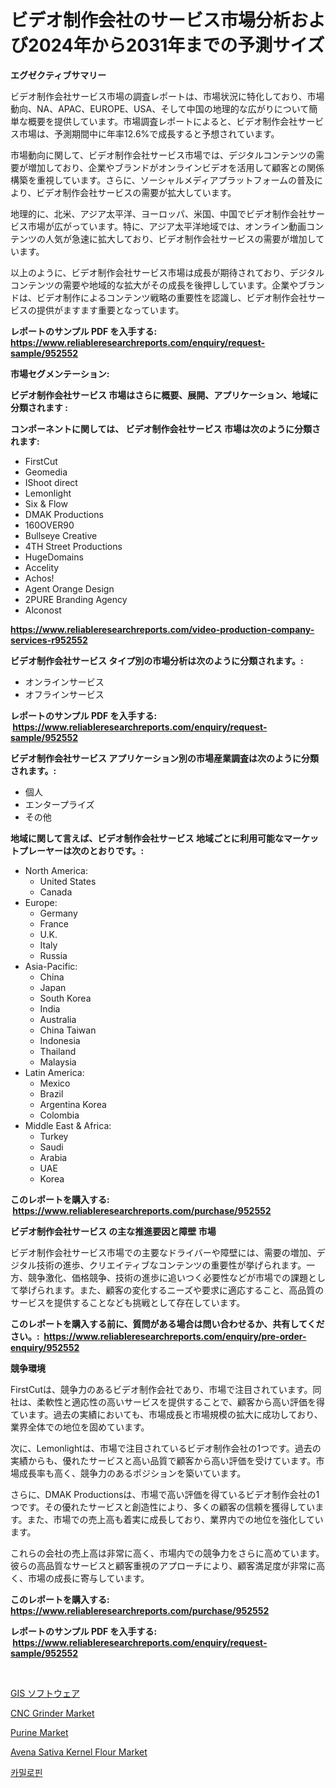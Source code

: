 <p><h1>ビデオ制作会社のサービス市場分析および2024年から2031年までの予測サイズ</h1></p><p><strong>エグゼクティブサマリー</strong></p>
<p><p>ビデオ制作会社サービス市場の調査レポートは、市場状況に特化しており、市場動向、NA、APAC、EUROPE、USA、そして中国の地理的な広がりについて簡単な概要を提供しています。市場調査レポートによると、ビデオ制作会社サービス市場は、予測期間中に年率12.6%で成長すると予想されています。</p><p>市場動向に関して、ビデオ制作会社サービス市場では、デジタルコンテンツの需要が増加しており、企業やブランドがオンラインビデオを活用して顧客との関係構築を重視しています。さらに、ソーシャルメディアプラットフォームの普及により、ビデオ制作会社サービスの需要が拡大しています。</p><p>地理的に、北米、アジア太平洋、ヨーロッパ、米国、中国でビデオ制作会社サービス市場が広がっています。特に、アジア太平洋地域では、オンライン動画コンテンツの人気が急速に拡大しており、ビデオ制作会社サービスの需要が増加しています。</p><p>以上のように、ビデオ制作会社サービス市場は成長が期待されており、デジタルコンテンツの需要や地域的な拡大がその成長を後押ししています。企業やブランドは、ビデオ制作によるコンテンツ戦略の重要性を認識し、ビデオ制作会社サービスの提供がますます重要となっています。</p></p>
<p><strong>レポートのサンプル PDF を入手する: <a href="https://www.reliableresearchreports.com/enquiry/request-sample/952552">https://www.reliableresearchreports.com/enquiry/request-sample/952552</a></strong></p>
<p><strong>市場セグメンテーション:</strong></p>
<p><strong> ビデオ制作会社サービス 市場はさらに概要、展開、アプリケーション、地域に分類されます :</strong></p>
<p><strong>コンポーネントに関しては、 ビデオ制作会社サービス 市場は次のように分類されます: &nbsp;</strong></p>
<p><ul><li>FirstCut</li><li>Geomedia</li><li>IShoot direct</li><li>Lemonlight</li><li>Six & Flow</li><li>DMAK Productions</li><li>160OVER90</li><li>Bullseye Creative</li><li>4TH Street Productions</li><li>HugeDomains</li><li>Accelity</li><li>Achos!</li><li>Agent Orange Design</li><li>2PURE Branding Agency</li><li>Alconost</li></ul></p>
<p><strong><a href="https://www.reliableresearchreports.com/video-production-company-services-r952552">https://www.reliableresearchreports.com/video-production-company-services-r952552</a></strong></p>
<p><strong> ビデオ制作会社サービス タイプ別の市場分析は次のように分類されます。:</strong></p>
<p><ul><li>オンラインサービス</li><li>オフラインサービス</li></ul></p>
<p><strong>レポートのサンプル PDF を入手する: &nbsp;<a href="https://www.reliableresearchreports.com/enquiry/request-sample/952552">https://www.reliableresearchreports.com/enquiry/request-sample/952552</a></strong></p>
<p><strong> ビデオ制作会社サービス アプリケーション別の市場産業調査は次のように分類されます。:</strong></p>
<p><ul><li>個人</li><li>エンタープライズ</li><li>その他</li></ul></p>
<p><strong>地域に関して言えば、ビデオ制作会社サービス 地域ごとに利用可能なマーケットプレーヤーは次のとおりです。:</strong></p>
<p><ul>
    <li>
        North America:
        <ul>
            <li>United States</li>
            <li>Canada</li>
        </ul>
    </li>
    <li>
        Europe:
        <ul>
            <li>Germany</li>
            <li>France</li>
            <li>U.K.</li>
            <li>Italy</li>
            <li>Russia</li>
        </ul>
    </li>
    <li>
        Asia-Pacific:
        <ul>
            <li>China</li>
            <li>Japan</li>
            <li>South Korea</li>
            <li>India</li>
            <li>Australia</li>
            <li>China Taiwan</li>
            <li>Indonesia</li>
            <li>Thailand</li>
            <li>Malaysia</li>
        </ul>
    </li>
    <li>
        Latin America:
        <ul>
            <li>Mexico</li>
            <li>Brazil</li>
            <li>Argentina Korea</li>
            <li>Colombia</li>
        </ul>
    </li>
    <li>
        Middle East & Africa:
        <ul>
            <li>Turkey</li>
            <li>Saudi</li>
            <li>Arabia</li>
            <li>UAE</li>
            <li>Korea</li>
        </ul>
    </li>
    </ul></p>
<p><strong>このレポートを購入する: &nbsp;<a href="https://www.reliableresearchreports.com/purchase/952552">https://www.reliableresearchreports.com/purchase/952552</a></strong></p>
<p><strong>ビデオ制作会社サービス の主な推進要因と障壁 市場</strong></p>
<p><p>ビデオ制作会社サービス市場での主要なドライバーや障壁には、需要の増加、デジタル技術の進歩、クリエイティブなコンテンツの重要性が挙げられます。一方、競争激化、価格競争、技術の進歩に追いつく必要性などが市場での課題として挙げられます。また、顧客の変化するニーズや要求に適応すること、高品質のサービスを提供することなども挑戦として存在しています。</p></p>
<p><strong>このレポートを購入する前に、質問がある場合は問い合わせるか、共有してください。:&nbsp; <a href="https://www.reliableresearchreports.com/enquiry/pre-order-enquiry/952552">https://www.reliableresearchreports.com/enquiry/pre-order-enquiry/952552</a></strong></p>
<p><strong>競争環境</strong></p>
<p><p>FirstCutは、競争力のあるビデオ制作会社であり、市場で注目されています。同社は、柔軟性と適応性の高いサービスを提供することで、顧客から高い評価を得ています。過去の実績においても、市場成長と市場規模の拡大に成功しており、業界全体での地位を固めています。</p><p>次に、Lemonlightは、市場で注目されているビデオ制作会社の1つです。過去の実績からも、優れたサービスと高い品質で顧客から高い評価を受けています。市場成長率も高く、競争力のあるポジションを築いています。</p><p>さらに、DMAK Productionsは、市場で高い評価を得ているビデオ制作会社の1つです。その優れたサービスと創造性により、多くの顧客の信頼を獲得しています。また、市場での売上高も着実に成長しており、業界内での地位を強化しています。</p><p>これらの会社の売上高は非常に高く、市場内での競争力をさらに高めています。彼らの高品質なサービスと顧客重視のアプローチにより、顧客満足度が非常に高く、市場の成長に寄与しています。</p></p>
<p><strong>このレポートを購入する: &nbsp; <a href="https://www.reliableresearchreports.com/purchase/952552">https://www.reliableresearchreports.com/purchase/952552</a></strong></p>
<p><strong>レポートのサンプル PDF を入手する: &nbsp;<a href="https://www.reliableresearchreports.com/enquiry/request-sample/952552">https://www.reliableresearchreports.com/enquiry/request-sample/952552</a></strong><strong></strong></p>
<p>&nbsp;</p>
<p><p><a href="https://github.com/dandier2003/Market-Research-Report-List-1/blob/main/506766422020.md">GIS ソフトウェア</a></p><p><a href="https://github.com/dringals/Market-Research-Report-List-3/blob/main/cnc-grinder-market.md">CNC Grinder Market</a></p><p><a href="https://issuu.com/reportprime-2/docs/purine-market-size-2030.pptx">Purine Market</a></p><p><a href="https://www.linkedin.com/pulse/avena-sativa-kernel-flour-market-size-examines-its-lqnce?trackingId=EQ587YkpFFeBgdFtT1R%2BSQ%3D%3D">Avena Sativa Kernel Flour Market</a></p><p><a href="https://github.com/vdhdwjyp90142/Market-Research-Report-List-1/blob/main/345210120207.md">카밀로핀</a></p></p>